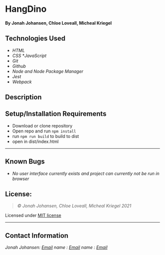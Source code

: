 # HangDino

#### 

#### By Jonah Johansen, Chloe Loveall, Micheal Kriegel

## Technologies Used


* _HTML_
* _CSS_
*_JavaScript_
* _Git_
* _Github_
* _Node and Node Package Manager_
* _Jest_
* _Webpack_

## Description


## Setup/Installation Requirements
* Download or clone repository
* Open repo and run ```npm install```
* run ```npm run build``` to build to dist
* open in dist/index.html

* * *
## Known Bugs

* _No user interface currently exists and project can currently not be run in browser_

## License:
> *&copy; Jonah Johansen, Chloe Loveall, Micheal Kriegel 2021*

Licensed under [MIT license](https://mit-license.org/)

* * *

## Contact Information
_Jonah Johansen: [Email](johansenjonah+git@gmail.com)_
_name : [Email](emailhere)_
_name : [Email](emailhere)_